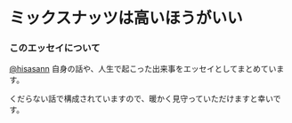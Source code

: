 # ミックスナッツは高いほうがいい

### このエッセイについて

[@hisasann](https://twitter.com/hisasann) 自身の話や、人生で起こった出来事をエッセイとしてまとめています。

くだらない話で構成されていますので、暖かく見守っていただけますと幸いです。
